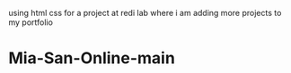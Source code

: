 using html css for a project at redi lab where i am adding more projects to my portfolio
# Mia-San-Online-main
